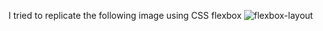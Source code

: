 ﻿I tried to replicate the following image using CSS flexbox 
![flexbox-layout](./simple-flexbox-layout/2022-04-12_16-33.png?raw=true "Flexbox Layout")
